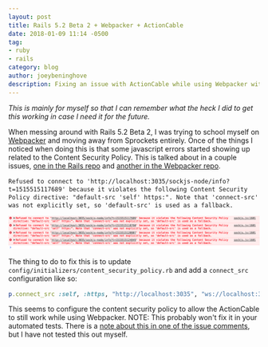 ```yaml
---
layout: post
title: Rails 5.2 Beta 2 + Webpacker + ActionCable
date: 2018-01-09 11:14 -0500
tag:
- ruby
- rails
category: blog
author: joeybeninghove
description: Fixing an issue with ActionCable while using Webpacker with Rails 5.2 Beta 2
---
```


_This is mainly for myself so that I can remember what the heck I did to get this working in case I need it for the future._

When messing around with Rails 5.2 Beta 2, I was trying to school myself on [Webpacker](https://github.com/rails/webpacker) and moving away from Sprockets entirely.  Once of the things I noticed when doing this is that some javascript errors started showing up related to the Content Security Policy.  This is talked about in a couple issues, [one in the Rails repo](https://github.com/rails/rails/issues/31309) and [another in the Webpacker repo](https://github.com/rails/webpacker/issues/1057).

    Refused to connect to 'http://localhost:3035/sockjs-node/info?t=1515515117689' because it violates the following Content Security Policy directive: "default-src 'self' https:". Note that 'connect-src' was not explicitly set, so 'default-src' is used as a fallback.

![javascript errors](/assets/javascript-errors.png)

The thing to do to fix this is to update `config/initializers/content_security_policy.rb` and add a `connect_src` configuration like so:

```ruby
p.connect_src :self, :https, "http://localhost:3035", "ws://localhost:3035"
```

This seems to configure the content security policy to allow the ActionCable to still work while using Webpacker.  NOTE: This probably won't fix it in your automated tests.  There is a [note about this in one of the issue comments](https://github.com/rails/rails/issues/31309#issuecomment-352849112), but I have not tested this out myself.
